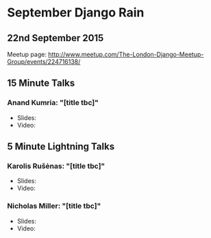 # September Django Rain

## 22nd September 2015

Meetup page: http://www.meetup.com/The-London-Django-Meetup-Group/events/224716138/

## 15 Minute Talks

### Anand Kumria: "[title tbc]"

* Slides:
* Video:

## 5 Minute Lightning Talks

### Karolis Rušėnas: "[title tbc]"

* Slides:
* Video:

### Nicholas Miller: "[title tbc]"

* Slides:
* Video:
